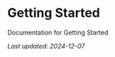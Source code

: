 <!-- markdownlint-disable MD013 line-length -->

# Getting Started

Documentation for Getting Started

*Last updated: 2024-12-07*
